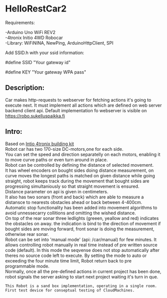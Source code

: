 # HelloRestCar2
Requirements:   

-Arduino Uno WiFi REV2   
-4tronix Initio 4WD Robocar   
-Library:  WiFiNINA, NewPing, ArduinoHttpClient, SPI   


   
Add SSID.h with your ssid information:   

#define SSID      "Your gateway id"   

#define KEY       "Your gateway WPA pass"   

## Description:  

Car makes http-requests to webserver for fetching actions it's going to execute next.
It must implement all actions which are defined on web server backend client api.
Default implementation fo webserver is visible on https://robo.sukelluspaikka.fi

## Intro:  

Based on [Intio 4tronix building kit](https://4tronix.co.uk/blog/?p=169)  
    Robot car has two 170-size DC-motors,one for each side.  
    You can set the speed and direction separatelly on each motors,
    enabling it to move curve paths or even turn around in place.  
    Robot can be controlled by defining the distance of selected movement.  
    It has wheel encoders on bought sides doing distance measurement,
    on curve moves the longest paths is matched on given distance while 
    going straight, robot keeps track during the movement that bought sides 
     are progressing simultaniously so that straight movement is ensured.  
    Distance parameter on api is given in centimeters.  
    It also has two sonars (front and back) which are able to measure 
    a distansce to nearests obstacles ahead or back between 4-400cm.   
    Automatic stop  functionality has been added into movement algorithms 
    to avoid unnessecarry collitions and omitting the wished distance.  
    On top of the rear sonar three ledlights (greeen, yeallow and red) 
    indicates the obstacles on away. the indication is bind to the direction of movement
    if bought sides are moving forward, front sonar is doing the measurement, otherwise 
    rear sonar.  
    Robot can be set into 'manual mode' (api: /car/manual) for few minutes. It allows controlling robot manually in real time instead of pre written source code (default). In this mode the seqvense does not stop automatically after theres no source code left to execute. By setting the mode to auto or exceeding the four minute time limit, Robot return back to pre programmable mode.     
    Normally, once all the pre-defined actions in current project has been done, robot 
    signals the server asking to start next project waiting it's turn in que.  
       
    This Robot is a sand box implementation, operating in a single room. First test device for conseptual testing of CloudMachines.

